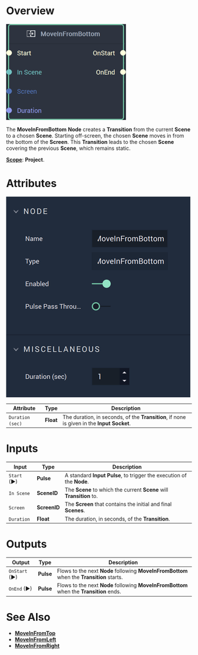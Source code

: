 # Overview

![The MoveInFromBottom Node.](../../.gitbook/assets/moveinfrombottomnode20241.png)

The **MoveInFromBottom** **Node** creates a **Transition** from the current **Scene** to a chosen **Scene**. Starting off-screen, the chosen **Scene** moves in from the bottom of the **Screen**. This **Transition** leads to the chosen **Scene** covering the previous **Scene**, which remains static.  

[**Scope**](../overview.md#scopes): **Project**.

# Attributes

![The MoveInFromBottom Node Attributes**](../../.gitbook/assets/moveinfrombottomatts.png)

|Attribute|Type|Description|
|---|---|---|
|`Duration (sec)`|**Float**| The duration, in seconds, of the **Transition**, if none is given in the **Input Socket**. |

# Inputs

|Input|Type|Description|
|---|---|---|
|`Start` (►)|**Pulse**|A standard **Input Pulse**, to trigger the execution of the **Node**.|
| `In Scene` | **SceneID** | The **Scene** to which the current **Scene** will **Transition** to. |
| `Screen` | **ScreenID** | The **Screen** that contains the initial and final **Scenes**. |
| `Duration` | **Float** | The duration, in seconds, of the **Transition**. |


# Outputs

|Output|Type|Description|
|---|---|---|
| `OnStart` (►) | **Pulse** | Flows to the next **Node** following **MoveInFromBottom** when the **Transition** starts. |
| `OnEnd` (►) | **Pulse** | Flows to the next **Node** following **MoveInFromBottom** when the **Transition** ends.  |

# See Also

* [**MoveInFromTop**](moveinfromtop.md)
* [**MoveInFromLeft**](moveinfromleft.md)
* [**MoveInFromRight**](moveinfromright.md)


